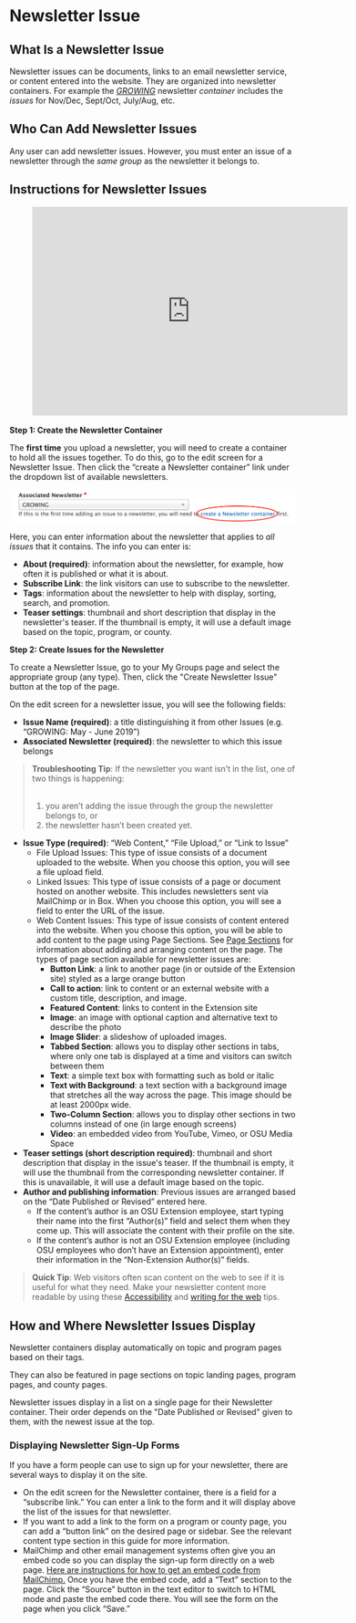 # Newsletter Issue

## What Is a Newsletter Issue

Newsletter issues can be documents, links to an email newsletter service, or content entered into the website. They are organized into newsletter containers. For example the [*GROWING*](https://extension.oregonstate.edu/newsletter/growing) newsletter *container* includes the *issues* for Nov/Dec, Sept/Oct, July/Aug, etc.

## Who Can Add Newsletter Issues

Any user can add newsletter issues. However, you must enter an issue of a newsletter through the *same group* as the newsletter it belongs to.

## Instructions for Newsletter Issues

<figure class="video_container">
  <iframe id="kaltura_player" src="https://cdnapisec.kaltura.com/p/391241/sp/39124100/embedIframeJs/uiconf_id/22119142/partner_id/391241?iframeembed=true&playerId=kaltura_player&entry_id=1_1gjkl3a6&flashvars[localizationCode]=en&amp;flashvars[leadWithHTML5]=true&amp;flashvars[sideBarContainer.plugin]=true&amp;flashvars[sideBarContainer.position]=left&amp;flashvars[sideBarContainer.clickToClose]=true&amp;flashvars[chapters.plugin]=true&amp;flashvars[chapters.layout]=vertical&amp;flashvars[chapters.thumbnailRotator]=false&amp;flashvars[streamSelector.plugin]=true&amp;flashvars[EmbedPlayer.SpinnerTarget]=videoHolder&amp;flashvars[dualScreen.plugin]=true&amp;&wid=0_7l0j1tox" width="554" height="366" allowfullscreen webkitallowfullscreen mozAllowFullScreen allow="fullscreen*; encrypted-media*" frameborder="0" title="Kaltura Player"></iframe>
</figure>

**Step 1: Create the Newsletter Container**

The **first time** you upload a newsletter, you will need to create a container to hold all the issues together. To do this, go to the edit screen for a Newsletter Issue. Then click the “create a Newsletter container” link under the dropdown list of available newsletters.

![Create a Newsletter Container Screenshot](../images/create-newsletter-container.png)

Here, you can enter information about the newsletter that applies to *all issues* that it contains. The info you can enter is:

  - **About (required)**: information about the newsletter, for example, how often it is published or what it is about.
  - **Subscribe Link**: the link visitors can use to subscribe to the newsletter.
  - **Tags**: information about the newsletter to help with display, sorting, search, and promotion.
  - **Teaser settings**: thumbnail and short description that display in the newsletter's teaser. If the thumbnail is empty, it will use a default image based on the topic, program, or county.


**Step 2: Create Issues for the Newsletter**

To create a Newsletter Issue, go to your My Groups page and select the appropriate group (any type). Then, click the "Create Newsletter Issue" button at the top of the page.

On the edit screen for a newsletter issue, you will see the following fields:

  - **Issue Name (required)**: a title distinguishing it from other Issues (e.g. “GROWING: May - June 2019”)
  - **Associated Newsletter (required)**: the newsletter to which this issue belongs

  <blockquote><strong>Troubleshooting Tip</strong>: If the newsletter you want isn’t in the list, one of two things is happening:<br><br>
    <ol>
      <li>you aren’t adding the issue through the group the newsletter belongs to, or</li>
      <li>the newsletter hasn’t been created yet.</li>
    </ol>
  </blockquote>

  - **Issue Type (required)**: “Web Content,” “File Upload,” or “Link to Issue”
    - File Upload Issues: This type of issue consists of a document uploaded to the website. When you choose this option, you will see a file upload field.
    - Linked Issues: This type of issue consists of a page or document hosted on another website. This includes newsletters sent via MailChimp or in Box. When you choose this option, you will see a field to enter the URL of the issue.
    - Web Content Issues: This type of issue consists of content entered into the website. When you choose this option, you will be able to add content to the page using Page Sections. See [Page Sections](../using-site.md#page-sections) for information about adding and arranging content on the page. The types of page section available for newsletter issues are:
        - **Button Link**: a link to another page (in or outside of the Extension site) styled as a large orange button
        - **Call to action**: link to content or an external website with a custom title, description, and image.
        - **Featured Content**: links to content in the Extension site
        - **Image**: an image with optional caption and alternative text to describe the photo
        - **Image Slider**: a slideshow of uploaded images.
        - **Tabbed Section**: allows you to display other sections in tabs, where only one tab is displayed at a time and visitors can switch between them
        - **Text**: a simple text box with formatting such as bold or italic
        - **Text with Background**: a text section with a background image that stretches all the way across the page. This image should be at least 2000px wide.
        - **Two-Column Section**: allows you to display other sections in two columns instead of one (in large enough screens)
        - **Video**: an embedded video from YouTube, Vimeo, or OSU Media Space
  - **Teaser settings (short description required)**: thumbnail and short description that display in the issue's teaser. If the thumbnail is empty, it will use the thumbnail from the corresponding newsletter container. If this is unavailable, it will use a default image based on the topic.
  - **Author and publishing information**: Previous issues are arranged based on the “Date Published or Revised” entered here.
    - If the content’s author is an OSU Extension employee, start typing their name into the first “Author(s)” field and select them when they come up. This will associate the content with their profile on the site.
    - If the content’s author is not an OSU Extension employee (including OSU employees who don’t have an Extension appointment), enter their information in the “Non-Extension Author(s)” fields.

> **Quick Tip**: Web visitors often scan content on the web to see if it is useful for what they need. Make your newsletter content more readable by using these [Accessibility](../content-requirements.md#accessibility) and [writing for the web](../content-requirements.md#writing-for-the-web) tips.

## How and Where Newsletter Issues Display

Newsletter containers display automatically on topic and program pages based on their tags.

They can also be featured in page sections on topic landing pages, program pages, and county pages.

Newsletter issues display in a list on a single page for their Newsletter container. Their order depends on the "Date Published or Revised" given to them, with the newest issue at the top.  

### Displaying Newsletter Sign-Up Forms

If you have a form people can use to sign up for your newsletter, there are several ways to display it on the site.

  - On the edit screen for the Newsletter container, there is a field for a “subscribe link.” You can enter a link to the form and it will display above the list of the issues for that newsletter.
  - If you want to add a link to the form on a program or county page, you can add a “button link” on the desired page or sidebar. See the relevant content type section in this guide for more information.
  - MailChimp and other email management systems often give you an embed code so you can display the sign-up form directly on a web page. [Here are instructions for how to get an embed code from MailChimp.](https://mailchimp.com/help/add-a-signup-form-to-your-website/) Once you have the embed code, add a “Text” section to the page. Click the “Source” button in the text editor to switch to HTML mode and paste the embed code there. You will see the form on the page when you click “Save.”
